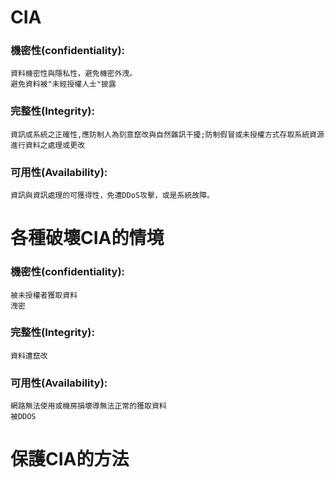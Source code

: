 # CIA

### 機密性(confidentiality): 
```
資料機密性與隱私性，避免機密外洩。
避免資料被"未經授權人士"披露
```
### 完整性(Integrity):
```
資訊或系統之正確性,應防制人為刻意竄改與自然雜訊干擾;防制假冒或未授權方式存取系統資源進行資料之處理或更改
```
### 可用性(Availability):
```
資訊與資訊處理的可獲得性，免遭DDoS攻擊，或是系統故障。
```
# 各種破壞CIA的情境

### 機密性(confidentiality): 
```
被未授權者獲取資料
洩密
```

### 完整性(Integrity):
```
資料遭竄改
```

### 可用性(Availability):
```
網路無法使用或機房損壞導無法正常的獲取資料
被DDOS
```

# 保護CIA的方法
